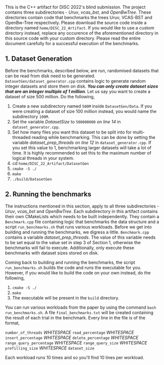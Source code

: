 This is the C++ artifact for DISC 2022's blind submission. The project
contains three subdirectories - _Uruv_, _vcas_bst_, and _OpenBwTree_. These directories
contain code that benchmarks the trees Uruv, VCAS-BST and OpenBw-Tree
respectively. Please download the source code inside a directory named 
`home/DISC_22_Artifact`. If you would like to use a custom directory instead, replace any occurence
of the aforementioned directory in this source code with your custom
directory. Please read the entire document carefully for a successful
execution of the benchmarks. 

## 1. Dataset Generation
Before the benchmarks, described below, are run, randomised datasets 
that can be read from disk need to be generated. `DatasetGen/dataset_generator.cpp`
contains logic to generate random integer datasets and store them 
on disk. _**You can only create dataset sizes that are an integer multiple of 1 million**_.
Let us say you want to create a dataset of size 500 million. Do the following,
1. Create a new subdirectory named `500M` inside `DatasetGen/Data`. If
you were creating a dataset of size 100 million instead, you would name
the subdirectory `100M`.
2. Set the variable _DatasetSize_ to `500000000` on _line 14_ in `dataset_generator.cpp`.
3. Set how many files you want this dataset to be split into for multi-threaded 
reading while benchmarking. This can be done by setting the variable _dataset_prep_threads_ on _line 12_
in `dataset_generator.cpp`. If you set this value to 1, benchmarking larger
datasets will take a lot of time. It is highly recommended to set this
to the maximum number of logical threads in your system. 
4. cd `home/DISC_22_Artifact/DatasetGen`
5. `cmake -S ./`
6. `make`
7. `./build/DatasetGen`

## 2. Running the benchmarks
The instructions mentioned in this section, apply to all three subdirectories - 
_Uruv_, _vcas_bst_ and _OpenBwTree_. Each subdirectory in this artifact contains 
their own CMakeLists which needs to be built independently. They 
contain a `Benchmark.cpp` file containing logic that benchmarks the
data structure and a script `run_benchmarks.sh` that runs various
workloads. Before we get into building and running the benchmarks, 
we digress a little. `Benchmark.cpp` contains a variable
_dataset_prep_threads_. The value of this variable needs to be set
equal to the value set in step 3 of Section 1, otherwise the benchmarks
will fail to execute. Additionally, only execute these benchmarks
with dataset sizes stored on disk.

Coming back to building and running the benchmarks, the script `run_benchmarks.sh`
builds the code and runs the executable for you. However, if you
would like to build the code on your own instead, do the following,
1. `cmake -S ./`
2. `make`
3. The executable will be present in the `build` directory.

You can run various workloads from the paper by using the command
`bash run_benchmarks.sh`. A file `final_benchmarks.txt` will be created
containing the result of each trial in the benchmark. Every line in 
the file is of the format,

`number_of_threads` _WHITESPACE_ `read_percentage` _WHITESPACE_ `insert_percentage` _WHITESPACE_ 
`delete_percentage` _WHITESPACE_ `range_query_percentage` _WHITESPACE_ 
`range_query_size` _WHITESPACE_ `prefilling_size` _WHITESPACE_ `dataset_size`

Each workload runs 10 times and so you'll find 10 lines per workload.



